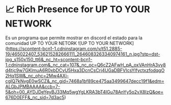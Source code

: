 # 📈 Rich Presence for UP TO YOUR NETWORK
Es un programa que permite mostrar en discord el estado para la comunidad UP TO YOUR NETORK
![UP TO YOUR NETWORK] (https://scontent-bcn1-1.cdninstagram.com/v/t51.2885-19/465022407_536215282666111_2646083263340974161_n.jpg?stp=dst-jpg_s150x150_tt6&_nc_ht=scontent-bcn1-1.cdninstagram.com&_nc_cat=107&_nc_oc=Q6cZ2AFwH_pA_oxVAnHrA3vy8d4tjc9w7GKlmuA6R0xbDCvU5Hxa3DcnCsCrj4UGaDBFVIcsYlfyctxzfodqgO2Hq1SW&_nc_ohc=2Mw4AXi-cgIQ7kNvgE0wSCZ&_nc_gid=7468a1bf89ce475aa3499647decc19f1&edm=ALGbJPMBAAAA&ccb=7-5&oh=00_AYDJDeYeyBJ33Mq5wgYgLKRA3bT4IGu78AnYy5o2vX8IzQ&oe=676D0EFF&_nc_sid=7d3ac5)
